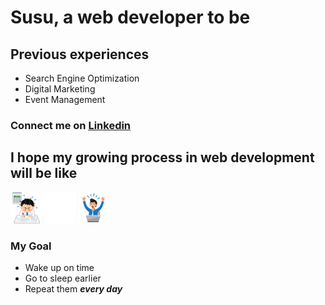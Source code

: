 # Susu, a web developer to be

## Previous experiences
- Search Engine Optimization
- Digital Marketing
- Event Management

### Connect me on [Linkedin](https://www.linkedin.com/in/chih-hsiang-su-771036191/)

## I hope my growing process in web development will be like
![001](./001.png) ![003](./003.png) ![004](./004.png)

### My Goal 
- Wake up on time
- Go to sleep earlier
- Repeat them ***every day***

<!--
**chihhsiangsu/chihhsiangsu** is a ✨ _special_ ✨ repository because its `README.md` (this file) appears on your GitHub profile.

Here are some ideas to get you started:

- 🔭 I’m currently working on ...
- 🌱 I’m currently learning ...
- 👯 I’m looking to collaborate on ...
- 🤔 I’m looking for help with ...
- 💬 Ask me about ...
- 📫 How to reach me: ...
- 😄 Pronouns: ...
- ⚡ Fun fact: ...
-->
